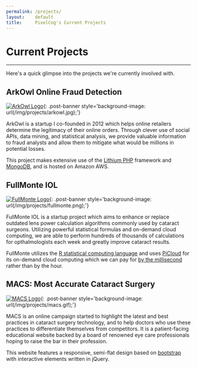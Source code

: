 ```yaml
---
permalink: /projects/
layout:    default
title:     PixelCog's Current Projects
---
```


# Current Projects
------------------

Here's a quick glimpse into the projects we're currently involved with.

## ArkOwl Online Fraud Detection

[![ArkOwl Logo](/img/projects/arkowl.jpg)](http://www.arkowl.com/){: .post-banner style='background-image: url(/img/projects/arkowl.jpg);'}

ArkOwl is a startup I co-founded in 2012 which helps online retailers determine the legitimacy of their online orders. Through clever use of social APIs, data mining, and statistical analysis, we provide valuable information to fraud analysts and allow them to mitigate what would be millions in potential losses.

This project makes extensive use of the [Lithium PHP](http://li3.me/) framework and [MongoDB](http://www.mongodb.org/), and is hosted on Amazon AWS.


## FullMonte IOL

[![FullMonte Logo](/img/projects/fullmonte.png)](http://fullmonteiol.com/){: .post-banner style='background-image: url(/img/projects/fullmonte.png);'}

FullMonte IOL is a startup project which aims to enhance or replace outdated lens power calculation algorithms commonly used by cataract surgeons. Utilizing powerful statistical formulas and on-demand cloud computing, we are able to perform hundreds of thousands of calculations for opthalmologists each week and greatly improve cataract results.

FullMonte utilizes the [R statistical computing language](http://www.r-project.org/) and uses [PiCloud](http://www.picloud.com/) for its on-demand cloud computing which we can pay for [by the millisecond](http://www.picloud.com/pricing/) rather than by the hour.


## MACS: Most Accurate Cataract Surgery

[![MACS Logo](/img/projects/macs.gif)](http://macshd.com/){: .post-banner style='background-image: url(/img/projects/macs.gif);'}

MACS is an online campaign started to highlight the latest and best practices in cataract surgery technology, and to help doctors who use these practices to differentiate themselves from competitors. It is a patient-facing educational website backed by a board of renowned eye care professionals hoping to raise the bar in their profession.

This website features a responsive, semi-flat design based on [bootstrap](http://getbootstrap.com) with interactive elements written in jQuery.